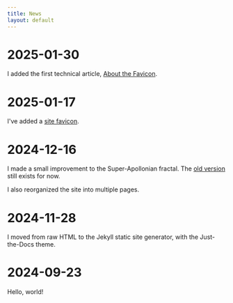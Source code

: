```yaml
---
title: News
layout: default
---
```


# 2025-01-30

I added the first technical article, [About the Favicon](./favicon.html).

# 2025-01-17

I've added a [site favicon](./favicon.ico).

# 2024-12-16

I made a small improvement to the Super-Apollonian fractal. The
[old version](assets/images/apollonian-v01.png) still exists for now.

I also reorganized the site into multiple pages.

# 2024-11-28

I moved from raw HTML to the Jekyll static site generator, with the
Just-the-Docs theme.

# 2024-09-23

Hello, world!

